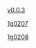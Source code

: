 [v0.0.3](https://github.com/littleflute/Exercise/edit/master/README.md)

[1g0207](1g0207)

[1g0208](1g0208)

